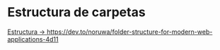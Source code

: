 # Estructura de carpetas



[Estructura → https://dev.to/noruwa/folder-structure-for-modern-web-applications-4d11 ](https://dev.to/noruwa/folder-structure-for-modern-web-applications-4d11)
